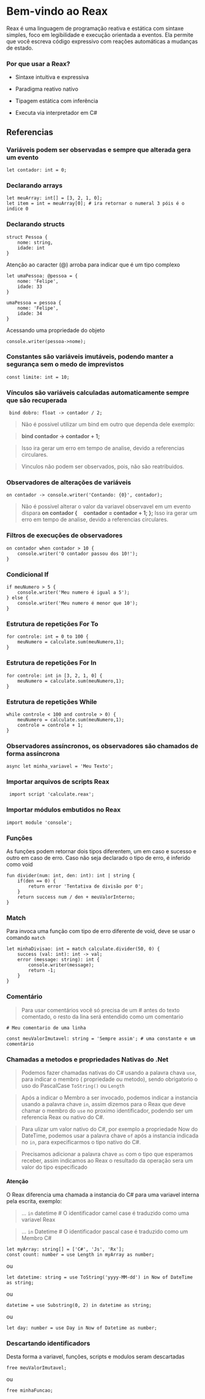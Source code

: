 
# Bem-vindo ao Reax

Reax é uma linguagem de programação reativa e estática com sintaxe simples, foco em legibilidade e execução orientada a eventos. Ela permite que você escreva código expressivo com reações automáticas a mudanças de estado.

### Por que usar a Reax?

- Sintaxe intuitiva e expressiva

- Paradigma reativo nativo

- Tipagem estática com inferência

- Executa via interpretador em C#

  

## Referencias
 

### Variáveis podem ser observadas e sempre que alterada gera um evento

```
let contador: int = 0;
```

### Declarando arrays

```
let meuArray: int[] = [3, 2, 1, 0];
let item = int = meuArray[0]; # ira retornar o numeral 3 póis é o indice 0 
```

### Declarando structs

```
struct Pessoa {
	nome: string,
	idade: int
}
```

Atenção ao caracter (@) arroba para indicar que é um tipo complexo
```
let umaPessoa: @pessoa = {
	nome: 'Felipe',
	idade: 33
}

umaPessoa = pessoa {
	nome: 'Felipe',
	idade: 34
}

```

Acessando uma propriedade do objeto
```
console.writer(pessoa->nome);
```

### Constantes são variáveis imutáveis, podendo manter a segurança sem o medo de imprevistos
```
const limite: int = 10;
```

### Vínculos são variáveis calculadas automaticamente sempre que são recuperada
```
 bind dobro: float -> contador / 2;
```

>Não é possivel utilizar um bind em outro que dependa dele exemplo:

>**bind contador -> contador + 1;**

>Isso ira gerar um erro em tempo de analise, devido a referencias circulares.

>Vinculos não podem ser observados, pois, não são reatribuidos.
  

### Observadores de alterações de variáveis
```
on contador -> console.writer('Contando: {0}', contador);
```
>Não é possivel alterar o valor da variavel observavel em um evento dispara
>**on contador {
>&nbsp;&nbsp;&nbsp;&nbsp;contador = contador + 1;
>};**
>Isso ira gerar um erro em tempo de analise, devido a referencias circulares.
  
### Filtros de execuções de observadores

```
on contador when contador > 10 {
	console.writer('O contador passou dos 10!');
}
```

### Condicional If
```
if meuNumero > 5 {
	console.writer('Meu numero é igual a 5');
} else {
	console.writer('Meu numero é menor que 10');
}
```

### Estrutura de repetições For To
```
for controle: int = 0 to 100 {
	meuNumero = calculate.sum(meuNumero,1);
}
```

### Estrutura de repetições For In
```
for controle: int in [3, 2, 1, 0] {
	meuNumero = calculate.sum(meuNumero,1);
}
```

### Estrutura de repetições While
```
while controle < 100 and controle > 0) {
	meuNumero = calculate.sum(meuNumero,1);
	controle = controle + 1;
}
```

### Observadores assíncronos, os observadores são chamados de forma assíncrona
```
async let minha_variavel = 'Meu Texto';
```

### Importar arquivos de scripts Reax
```
 import script 'calculate.reax';
```

### Importar módulos embutidos no Reax
```
import module 'console';
```

### Funções
As funções podem retornar dois tipos diferentem, um em caso e sucesso e outro em caso de erro.
Caso não seja declarado o tipo de erro, é inferido como void

```
fun divider(num: int, den: int): int | string {
	if(den == 0) {
		return error 'Tentativa de divisão por 0';
	}
	return success num / den + meuValorInterno;
}
```

### Match
Para invoca uma função com tipo de erro diferente de void, deve se usar o comando ```match```
```
let minhaDivisao: int = match calculate.divider(50, 0) {
	success (val: int): int -> val;
	error (message: string): int {
		console.writer(message);
		return -1;
	}
}
```

### Comentário
> Para usar comentários você só precisa de um # antes do texto comentado, o resto da lina será entendido como um comentario

```
# Meu comentario de uma linha
```

```
const meuValorImutavel: string = 'Sempre assim'; # uma constante e um comentário
```

### Chamadas a metodos e propriedades Nativas do .Net
> Podemos fazer chamadas nativas do C# usando a palavra chava  ```use```, para indicar o membro ( propriedade ou metodo), sendo obrigatorio o uso do PascalCase ```ToString()``` ou ```Length```

> Após a indicar o Membro a ser invocado, podemos indicar a instancia usando a palavra chave ```in```, assim dizemos para o Reax que deve chamar o membro do ```use``` no proximo identificador,
podendo ser um referencia Reax ou nativo do C#.

> Para ulizar um valor nativo do C#, por exemplo a propriedade Now do DateTime, podemos usar a palavra chave ```of``` após a instancia indicada no ```in```, para expecificarmos o tipo nativo do C#.

> Precisamos adicionar a palavra chave ```as``` com o tipo que esperamos receber, assim indicamos ao Reax o resultado da operação sera um valor do tipo especificado

#### Atenção
O Reax diferencia uma chamada a instancia do C# para uma variavel interna pela escrita, exemplo:
> ... ```in``` datetime # O identificador camel case é traduzido como uma variavel Reax

> ... ```in``` Datetime # O identificador pascal case é traduzido como um Membro C#

```
let myArray: string[] = ['C#', 'Js', 'Rx'];
const count: number = use Length in myArray as number;
```
ou
```
let datetime: string = use ToString('yyyy-MM-dd') in Now of DateTime as string;
```
ou
```
datetime = use Substring(0, 2) in datetime as string;
```
ou
```
let day: number = use Day in Now of Datetime as number;
```

### Descartando identificadors
Desta forma a variavel, funções, scripts e modulos seram descartadas

```
free meuValorImutavel;
```
ou
```
free minhaFuncao;
```